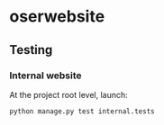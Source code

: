 # oserwebsite

## Testing

### Internal website

At the project root level, launch:

```
python manage.py test internal.tests
```
